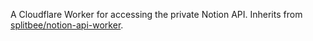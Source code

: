 A Cloudflare Worker for accessing the private Notion API. Inherits from [splitbee/notion-api-worker](https://github.com/splitbee/notion-api-worker).
